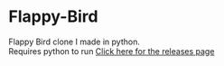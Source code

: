 # Flappy-Bird

Flappy Bird clone I made in python.  
Requires python to run
[Click here for the releases page](https://github.com/qpalzmal/Flappy-Bird-Clone/releases)
